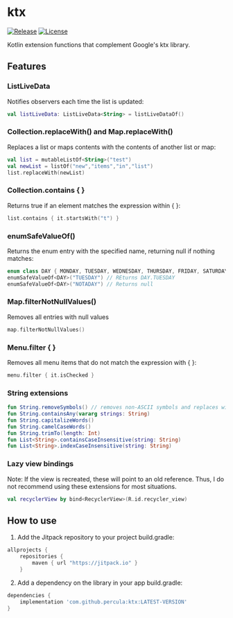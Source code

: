 ktx
=====================
[![Release][jitpack-svg]][jitpack-link]
[![License][license-svg]][license-link]

Kotlin extension functions that complement Google's ktx library.

## Features

### ListLiveData 
Notifies observers each time the list is updated:
```kotlin
val listLiveData: ListLiveData<String> = listLiveDataOf()
```

### Collection.replaceWith() and Map.replaceWith()
Replaces a list or maps contents with the contents of another list or map:
```kotlin
val list = mutableListOf<String>("test")
val newList = listOf("new","items","in","list")
list.replaceWith(newList)
```

### Collection.contains { }
Returns true if an element matches the expression within { }:
```kotlin
list.contains { it.startsWith("t") }
```

### enumSafeValueOf()
Returns the enum entry with the specified name, returning null if nothing matches:
```kotlin
enum class DAY { MONDAY, TUESDAY, WEDNESDAY, THURSDAY, FRIDAY, SATURDAY, SUNDAY }
enumSafeValueOf<DAY>("TUESDAY") // REturns DAY.TUESDAY
enumSafeValueOf<DAY>("NOTADAY") // Returns null
```

### Map.filterNotNullValues()
Removes all entries with null values
```kotlin
map.filterNotNullValues()
```

### Menu.filter { }
Removes all menu items that do not match the expression with { }:
```kotlin
menu.filter { it.isChecked }
```

### String extensions
```kotlin
fun String.removeSymbols() // removes non-ASCII symbols and replaces with � (or user specified symbol)
fun String.containsAny(vararg strings: String)
fun String.capitalizeWords()
fun String.camelCaseWords()
fun String.trimTo(length: Int)
fun List<String>.containsCaseInsensitive(string: String)
fun List<String>.indexCaseInsensitive(string: String)
```

### Lazy view bindings
Note: If the view is recreated, these will point to an old reference. Thus, I do not recommend using these extensions for most situations.
```kotlin
val recyclerView by bind<RecyclerView>(R.id.recycler_view)
```


## How to use

1) Add the Jitpack repository to your project build.gradle:
```groovy
allprojects {
    repositories {
        maven { url "https://jitpack.io" }
    }
```
2) Add a dependency on the library in your app build.gradle:
```groovy
dependencies {
    implementation 'com.github.percula:ktx:LATEST-VERSION'
}
```

[jitpack-svg]: https://jitpack.io/v/percula/ktx.svg
[jitpack-link]: https://jitpack.io/#percula/ktx
[license-svg]: https://img.shields.io/:license-mit-blue.svg?style=flat
[license-link]: https://github.com/percula/ktx/blob/master/LICENSE
